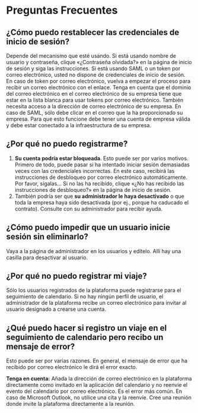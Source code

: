 # Preguntas Frecuentes

## ¿Cómo puedo restablecer las credenciales de inicio de sesión?

Depende del mecanismo que esté usando. Si está usando nombre de usuario y contraseña, clique «¿Contraseña olvidada?» en la página de inicio de sesión y siga las instrucciones. Si está usando SAML o un token por correo electrónico, usted no dispone de credenciales de inicio de sesión. En caso de token por correo electrónico, vuelva a empezar el proceso para recibir un correo electrónico con el enlace. Tenga en cuenta que el dominio del correo electrónico en el correo electrónico de su empresa tiene que estar en la lista blanca para usar tokens por correo electrónico. También necesita acceso a la dirección de correo electrónico de su empresa. En caso de SAML, sólo debe clicar en el correo que la ha proporcionado su empresa. Para que esto funcione debe tener una cuenta de empresa válida y debe estar conectado a la infraestructura de su empresa.

## ¿Por qué no puedo registrarme?

1. **Su cuenta podría estar bloqueada**. Esto puede ser por varios motivos. Primero de todo, puede pasar si ha intentado iniciar sesión demasiadas veces con las credenciales incorrectas. En este caso, recibirá las instrucciones de desbloqueo por correo electrónico automáticamente. Por favor, sígalas... Si no las ha recibido, clique «¿No has recibido las instrucciones de desbloqueo?» en la página de inicio de sesión.
2. También podría ser que **su administrador le haya desactivado** o que toda la empresa haya sido desactivada \(por ej., porque ha caducado el contrato\). Consulte con su administrador para recibir ayuda.

## ¿Cómo puedo impedir que un usuario inicie sesión sin eliminarlo?

Vaya a la página de administrador en los usuarios y edítelo. Allí hay una casilla para desactivar al usuario.

## ¿Por qué no puedo registrar mi viaje?

Sólo los usuarios registrados de la plataforma puede registrarse para el seguimiento de calendario. Si no hay ningún perfil de usuario, el administrador de la plataforma recibe un correo electrónico para invitar al usuario designado a crearse una cuenta.

## ¿Qué puedo hacer si registro un viaje en el seguimiento de calendario pero recibo un mensaje de error?

Esto puede ser por varias razones. En general, el mensaje de error que ha recibido por correo electrónico le dirá el error exacto.

**Tenga en cuenta:** Añada la dirección de correo electrónico en la plataforma directamente como invitado en la aplicación del calendario y no reenvíe el evento del calendario por correo electrónico. Es el error más común. En caso de Microsoft Outlook, no utilice una cita y la reenvíe. Cree una reunión donde invite la plataforma directamente a la reunión.

